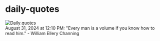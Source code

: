 # daily-quotes
[![Daily quotes](https://github.com/ceepu8/daily-quotes/actions/workflows/daily-quote.yml/badge.svg)](https://github.com/ceepu8/daily-quotes/actions/workflows/daily-quote.yml)<br/>
August 31, 2024 at 12:10 PM: "Every man is a volume if you know how to read him." - William Ellery Channing
